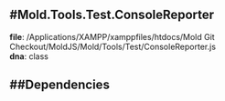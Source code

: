
#Mold.Tools.Test.ConsoleReporter
---------------------------------------

__file__: /Applications/XAMPP/xamppfiles/htdocs/Mold Git Checkout/MoldJS/Mold/Tools/Test/ConsoleReporter.js  
__dna__: class  


	






##Dependencies
--------------




 

 


 



		
